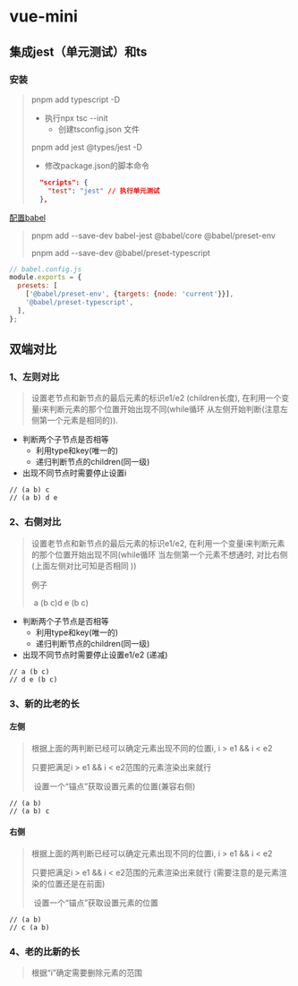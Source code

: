 # vue-mini
## 集成jest（单元测试）和ts

### 安装

> pnpm add typescript -D
>
> - 执行npx tsc --init 
>   - 创建tsconfig.json 文件
>
> pnpm add jest @types/jest -D
>
> - 修改package.json的脚本命令
>
> `````json
>   "scripts": {
>     "test": "jest" // 执行单元测试
>   },
> `````
>
> 

[配置babel](https://jestjs.io/zh-Hans/docs/getting-started#%E4%BD%BF%E7%94%A8-babel)

> pnpm add --save-dev babel-jest @babel/core @babel/preset-env
>
> pnpm add --save-dev @babel/preset-typescript

````js
// babel.config.js
module.exports = {
  presets: [
    ['@babel/preset-env', {targets: {node: 'current'}}],
    '@babel/preset-typescript',
  ],
};
````
## 双端对比

### 1、左则对比

>设置老节点和新节点的最后元素的标识e1/e2 (children长度), 在利用一个变量i来判断元素的那个位置开始出现不同(while循环 从左侧开始判断(注意左侧第一个元素是相同的)).

- 判断两个子节点是否相等
  - 利用type和key(唯一的)
  - 递归判断节点的children(同一级)
- 出现不同节点时需要停止设置i

````	
// (a b) c
// (a b) d e
````



### 2、右侧对比

> 设置老节点和新节点的最后元素的标识e1/e2, 在利用一个变量i来判断元素的那个位置开始出现不同(while循环 当左侧第一个元素不想通时, 对比右侧(上面左侧对比可知是否相同 ))
>
> 例子
>
> ​	a (b c)d e (b c)

- 判断两个子节点是否相等
  - 利用type和key(唯一的)
  - 递归判断节点的children(同一级)
- 出现不同节点时需要停止设置e1/e2 (递减)

````
// a (b c)
// d e (b c)
````

### 3、新的比老的长

#### 左侧

> 根据上面的两判断已经可以确定元素出现不同的位置i, i > e1 && i < e2
>
> 只要把满足i > e1 && i < e2范围的元素渲染出来就行
>
> ​	设置一个“锚点”获取设置元素的位置(兼容右侧)

````
// (a b)
// (a b) c
````

#### 右侧

> 根据上面的两判断已经可以确定元素出现不同的位置i, i > e1 && i < e2
>
> 只要把满足i > e1 && i < e2范围的元素渲染出来就行 (需要注意的是元素渲染的位置还是在前面) 
>
> ​	设置一个“锚点”获取设置元素的位置

````
// (a b)
// c (a b)
````

### 4、老的比新的长

> 根据“i”确定需要删除元素的范围


